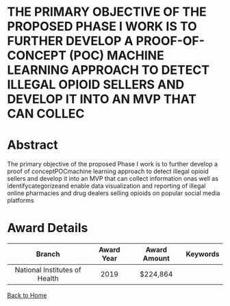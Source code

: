 
THE PRIMARY OBJECTIVE OF THE PROPOSED PHASE I WORK IS TO FURTHER DEVELOP A PROOF-OF-CONCEPT (POC) MACHINE LEARNING APPROACH TO DETECT ILLEGAL OPIOID SELLERS AND DEVELOP IT INTO AN MVP THAT CAN COLLEC
=======================================================================================================================================================================================================

# Abstract


The primary objective of the proposed Phase I work is to further develop a proof of conceptPOCmachine learning approach to detect illegal opioid sellers and develop it into an MVP that can collect information onas well as identifycategorizeand enable data visualization and reporting of illegal online pharmacies and drug dealers selling opioids on popular social media platforms  

# Award Details

|Branch|Award Year|Award Amount|Keywords|
| :---: | :---: | :---: | :---: |
|National Institutes of Health|2019|$224,864||
  
  


[Back to Home](https://github.com/chrischow/dod_sbir_awards/JH/#2241)